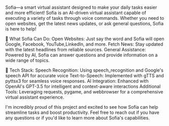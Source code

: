  Sofia—a smart virtual assistant designed to make your daily tasks easier and
 more efficient! Sofia is an AI-driven virtual assistant capable of executing a
 variety of tasks through voice commands. Whether you need to open websites,
  get the latest news updates, or ask general questions, Sofia is here to help!

🔹 What Sofia Can Do:
Open Websites: Just say the word and Sofia will open Google, Facebook, YouTube,LinkedIn, and more.
Fetch News: Stay updated with the latest headlines from reliable sources.
General Assistance: Powered by AI, Sofia can answer questions and provide information
on a wide range of topics.

🔹 Tech Stack:
Speech Recognition: Using speech_recognition and Google's speech API for accurate voice
Text-to-Speech: Implemented with gTTS and pyttsx3 for seamless voice responses.
AI Integration: Enhanced with OpenAI's GPT-3.5 for intelligent and context-aware interactions
Additional Tools: Leveraging requests, pygame, and webbrowser for a comprehensive virtual assistant experience.

I'm incredibly proud of this project and excited to see how Sofia can help streamline tasks and
boost productivity. Feel free to reach out if you have any questions or if you'd like to learn more about Sofia's capabilities.
